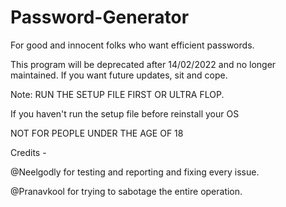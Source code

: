 # Password-Generator
For good and innocent folks who want efficient passwords.

This program will be deprecated after 14/02/2022 and no longer maintained. If you want future updates, sit and cope.

Note: RUN THE SETUP FILE FIRST OR ULTRA FLOP.

If you haven't run the setup file before reinstall your OS

NOT FOR PEOPLE UNDER THE AGE OF 18

Credits - 

@Neelgodly for testing and reporting and fixing every issue.
          
   @Pranavkool for trying to sabotage the entire operation.
